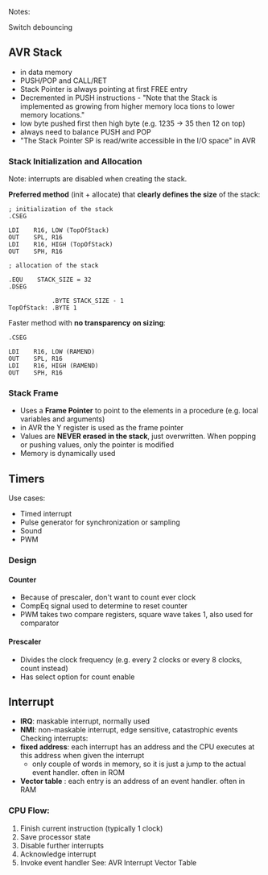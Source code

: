 Notes:


Switch debouncing


## AVR Stack
* in data memory
* PUSH/POP and CALL/RET
* Stack Pointer is always pointing at first FREE entry
*  Decremented in PUSH instructions  - "Note that the Stack is implemented as growing from higher memory loca tions to lower memory locations."
* low byte pushed first then high byte (e.g. 1235 -> 35 then 12 on top)
* always need to balance PUSH and POP
* "The Stack Pointer SP is read/write accessible in the I/O space" in AVR

### Stack Initialization and Allocation

Note: interrupts are disabled when creating the stack.

**Preferred method** (init + allocate) that **clearly defines the size** of the stack:
```
; initialization of the stack
.CSEG

LDI    R16, LOW (TopOfStack)
OUT    SPL, R16
LDI    R16, HIGH (TopOfStack)
OUT    SPH, R16

; allocation of the stack

.EQU    STACK_SIZE = 32
.DSEG

            .BYTE STACK_SIZE - 1
TopOfStack: .BYTE 1
```

Faster method with **no transparency** **on sizing**: 
```
.CSEG

LDI    R16, LOW (RAMEND)
OUT    SPL, R16
LDI    R16, HIGH (RAMEND)
OUT    SPH, R16
```

### Stack Frame 
* Uses a **Frame Pointer** to point to the elements in a procedure (e.g. local variables and arguments)
* in AVR the Y register is used as the frame pointer
* Values are **NEVER erased in the stack**, just overwritten. When popping or pushing values, only the pointer is modified
* Memory is dynamically used

## Timers
Use cases:
* Timed interrupt
* Pulse generator for synchronization or sampling
* Sound
* PWM


### Design
#### Counter
* Because of prescaler, don't want to count ever clock
* CompEq signal used to determine to reset counter
* PWM takes two compare registers, square wave takes 1, also used for comparator

#### Prescaler
* Divides the clock frequency (e.g. every 2 clocks or every 8 clocks, count instead)
* Has select option for count enable


## Interrupt
* **IRQ**: maskable interrupt, normally used
* **NMI**: non-maskable interrupt, edge sensitive, catastrophic events
Checking interrupts:
* **fixed address**: each interrupt has an address and the CPU executes at this address when given the interrupt
	* only couple of words in memory, so it is just a jump to the actual event handler. often in ROM
* **Vector table** : each entry is an address of an event handler. often in RAM

### CPU Flow:
1) Finish current instruction (typically 1 clock)
2) Save processor state
3) Disable further interrupts
4) Acknowledge interrupt
5) Invoke event handler
See: AVR Interrupt Vector Table

